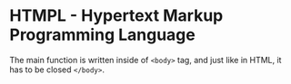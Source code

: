 # HTMPL - Hypertext Markup Programming Language

The main function is written inside of `<body>` tag, and just like in HTML, it has to be closed `</body>`.


